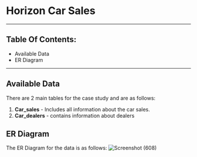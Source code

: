 # Horizon Car Sales
-----------------------------------------------------------------------------------------------------

Table Of Contents:
----------------------------------------------------------------------------------
* Available Data
* ER Diagram
_________________________________________________________________________________________________________________________
Available Data
---------------------------------------------------------------------------------
There are 2 main tables for the case study and are as follows:    
1. **Car_sales** - Includes all information about the car sales.
2. **Car_dealers** - contains information about dealers

ER Diagram 
------------------------------------------------------------------------------------
The ER Diagram for the data is as follows:
![Screenshot (608)](https://github.com/user-attachments/assets/01245e8c-604f-4231-826d-de0dbbb686cf)


